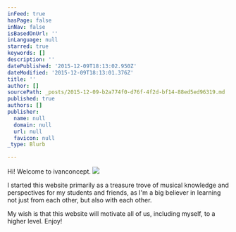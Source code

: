 ```yaml
---
inFeed: true
hasPage: false
inNav: false
isBasedOnUrl: ''
inLanguage: null
starred: true
keywords: []
description: ''
datePublished: '2015-12-09T18:13:02.950Z'
dateModified: '2015-12-09T18:13:01.376Z'
title: ''
author: []
sourcePath: _posts/2015-12-09-b2a774f0-d76f-4f2d-bf14-88ed5ed96319.md
published: true
authors: []
publisher:
  name: null
  domain: null
  url: null
  favicon: null
_type: Blurb

---
```

Hi! Welcome to ivanconcept.
![](https://the-grid-user-content.s3-us-west-2.amazonaws.com/094168f9-9fd7-49ad-b8e6-8c1d1e7234cf.jpg)

I started this website primarily as a treasure trove of musical knowledge and perspectives for my students and friends, as I'm a big believer in learning not just from each other, but also with each other.

My wish is that this website will motivate all of us, including myself, to a higher level. Enjoy!